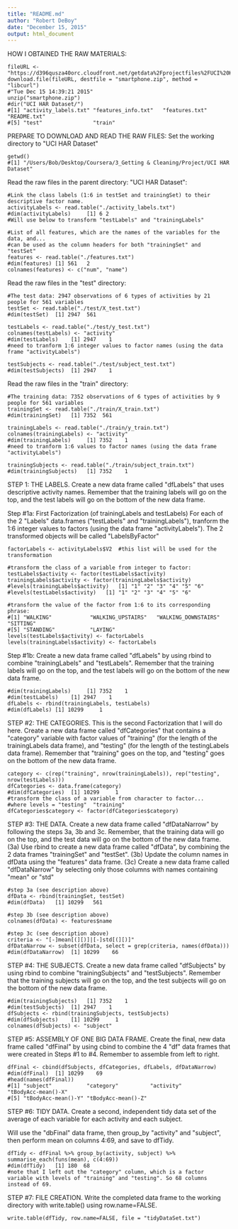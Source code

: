 ```yaml
---
title: "README.md"
author: "Robert DeBoy"
date: "December 15, 2015"
output: html_document
---
```


HOW I OBTAINED THE RAW MATERIALS:
```{r}
fileURL <- "https://d396qusza40orc.cloudfront.net/getdata%2Fprojectfiles%2FUCI%20HAR%20Dataset.zip"
download.file(fileURL, destfile = "smartphone.zip", method = "libcurl")
#"Tue Dec 15 14:39:21 2015"
unzip("smartphone.zip")
#dir("UCI HAR Dataset/")
#[1] "activity_labels.txt" "features_info.txt"   "features.txt"        "README.txt"         
#[5] "test"                "train" 

```

PREPARE TO DOWNLOAD AND READ THE RAW FILES:
Set the working directory to "UCI HAR Dataset"
```{r}
getwd()
#[1] "/Users/Bob/Desktop/Coursera/3_Getting & Cleaning/Project/UCI HAR Dataset"
```

Read the raw files in the parent directory: "UCI HAR Dataset":
```{r}
#Link the class labels (1:6 in testSet and trainingSet) to their descriptive factor name.
activityLabels <- read.table("./activity_labels.txt")
#dim(activityLabels)     [1] 6 2
#Will use below to transform "testLabels" and "trainingLabels"

#List of all features, which are the names of the variables for the data, and...
#can be used as the column headers for both "trainingSet" and "testSet"
features <- read.table("./features.txt")
#dim(features) [1] 561   2
colnames(features) <- c("num", "name")
```

Read the raw files in the "test" directory:
```{r}
#The test data: 2947 observations of 6 types of activities by 21 people for 561 variables
testSet <- read.table("./test/X_test.txt")
#dim(testSet)  [1] 2947  561

testLabels <- read.table("./test/y_test.txt")
colnames(testLabels) <- "activity"
#dim(testLabels)    [1] 2947    1
#need to tranform 1:6 integer values to factor names (using the data frame "activityLabels")

testSubjects <- read.table("./test/subject_test.txt")
#dim(testSubjects)  [1] 2947    1
```

Read the raw files in the "train" directory:
```{r}
#The training data: 7352 observations of 6 types of activities by 9 people for 561 variables
trainingSet <- read.table("./train/X_train.txt")
#dim(trainingSet)   [1] 7352  561

trainingLabels <- read.table("./train/y_train.txt")
colnames(trainingLabels) <- "activity"
#dim(trainingLabels)     [1] 7352    1
#need to tranform 1:6 values to factor names (using the data frame "activityLabels")

trainingSubjects <- read.table("./train/subject_train.txt")
#dim(trainingSubjects)   [1] 7352    1
```

STEP 1: THE LABELS.
Create a new data frame called "dfLabels" that uses descriptive activity names. Remember that the training labels will go on the top, and the test labels will go on the bottom of the new data frame.

Step #1a: First Factorization (of trainingLabels and testLabels)
For each of the 2 "Labels" data.frames ("testLabels" and "trainingLabels"), tranform the 1:6 integer values to factors (using the data frame "activityLabels"). The 2 transformed objects will be called "LabelsByFactor"
```{r}
factorLabels <- activityLabels$V2  #this list will be used for the transformation

#transform the class of a variable from integer to factor:
testLabels$activity <- factor(testLabels$activity)
trainingLabels$activity <- factor(trainingLabels$activity)
#levels(trainingLabels$activity)   [1] "1" "2" "3" "4" "5" "6"
#levels(testLabels$activity)   [1] "1" "2" "3" "4" "5" "6"

#transform the value of the factor from 1:6 to its corresponding phrase:
#[1] "WALKING"            "WALKING_UPSTAIRS"   "WALKING_DOWNSTAIRS" "SITTING"           
#[5] "STANDING"           "LAYING"
levels(testLabels$activity) <- factorLabels
levels(trainingLabels$activity) <- factorLabels
```

Step #1b: Create a new data frame called "dfLabels" by using rbind to combine "trainingLabels" and "testLabels". Remember that the training labels will go on the top, and the test labels will go on the bottom of the new data frame.
```{r}
#dim(trainingLabels)     [1] 7352    1
#dim(testLabels)    [1] 2947    1
dfLabels <- rbind(trainingLabels, testLabels)
#dim(dfLabels) [1] 10299     1
```

STEP #2: THE CATEGORIES.
This is the second Factorization that I will do here.
Create a new data frame called "dfCategories" that contains a "category" variable with factor values of "training" (for the length of the trainingLabels data frame), and "testing" (for the length of the testingLabels data frame). Remember that "training" goes on the top, and "testing" goes on the bottom of the new data frame.
```{r}
category <- c(rep("training", nrow(trainingLabels)), rep("testing", nrow(testLabels)))
dfCategories <- data.frame(category)
#dim(dfCategories)  [1] 10299     1
#transform the class of a variable from character to factor...
#where levels = "testing"  "training"
dfCategories$category <- factor(dfCategories$category)
```

STEP #3: THE DATA.
Create a new data frame called "dfDataNarrow" by following the steps 3a, 3b and 3c. Remember, that the training data will go on the top, and the test data will go on the bottom of the new data frame.
(3a) Use rbind to create a new data frame called "dfData", by combining the 2 data frames "trainingSet" and "testSet".
(3b) Update the column names in dfData using the "features" data frame.
(3c) Create a new data frame called "dfDataNarrow" by selecting only those columns with names containing "mean" or "std"
```{r}
#step 3a (see description above)
dfData <- rbind(trainingSet, testSet)
#dim(dfData)   [1] 10299   561

#step 3b (see description above)
colnames(dfData) <- features$name

#step 3c (see description above)
criteria <- "[-]mean[(][)]|[-]std[(][)]"
dfDataNarrow <- subset(dfData, select = grep(criteria, names(dfData)))
#dim(dfDataNarrow)  [1] 10299    66
```

STEP #4: THE SUBJECTS.
Create a new data frame called "dfSubjects" by using rbind to combine "trainingSubjects" and "testSubjects". Remember that the training subjects will go on the top, and the test subjects will go on the bottom of the new data frame.
```{r}
#dim(trainingSubjects)   [1] 7352    1
#dim(testSubjects)  [1] 2947    1
dfSubjects <- rbind(trainingSubjects, testSubjects)
#dim(dfSubjects)    [1] 10299     1
colnames(dfSubjects) <- "subject"
```

STEP #5: ASSEMBLY OF ONE BIG DATA FRAME.
Create the final, new data frame called "dfFinal" by using cbind to combine the 4 "df" data frames that were created in Steps #1 to #4. Remember to assemble from left to right.
```{r}
dfFinal <- cbind(dfSubjects, dfCategories, dfLabels, dfDataNarrow)
#dim(dfFinal)  [1] 10299    69
#head(names(dfFinal))
#[1] "subject"           "category"          "activity"          "tBodyAcc-mean()-X"
#[5] "tBodyAcc-mean()-Y" "tBodyAcc-mean()-Z"
```

STEP #6: TIDY DATA.
Create a second, independent tidy data set of the average of each variable for each activity and each subject.

Will use the "dbFinal" data frame,
then group_by "activity" and "subject",
then perform mean on columns 4:69, 
and save to dfTidy.
```{r}
dfTidy <- dfFinal %>% group_by(activity, subject) %>% summarise_each(funs(mean), c(4:69))
#dim(dfTidy)   [1] 180  68
#note that I left out the "category" column, which is a factor variable with levels of "training" and "testing". So 68 columns instead of 69.
```

STEP #7: FILE CREATION.
Write the completed data frame to the working directory with write.table() using row.name=FALSE.
```{r}
write.table(dfTidy, row.name=FALSE, file = "tidyDataSet.txt")
```